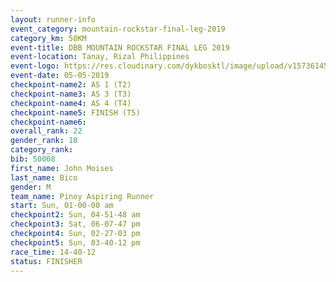 ```yaml
---
layout: runner-info 
event_category: mountain-rockstar-final-leg-2019 
category_km: 50KM 
event-title: DBB MOUNTAIN ROCKSTAR FINAL LEG 2019 
event-location: Tanay, Rizal Philippines 
event-logo: https://res.cloudinary.com/dykbosktl/image/upload/v1573614508/Logo/DBB-Mountain-Rockstar-2019-1280_tk9x3w.jpg
event-date: 05-05-2019 
checkpoint-name2: AS 1 (T2) 
checkpoint-name3: AS 3 (T3) 
checkpoint-name4: AS 4 (T4) 
checkpoint-name5: FINISH (T5) 
checkpoint-name6: 
overall_rank: 22
gender_rank: 18
category_rank: 
bib: 50008
first_name: John Moises
last_name: Bico
gender: M
team_name: Pinoy Aspiring Runner
start: Sun, 01-00-00 am
checkpoint2: Sun, 04-51-48 am
checkpoint3: Sat, 06-07-47 pm
checkpoint4: Sun, 02-27-03 pm
checkpoint5: Sun, 03-40-12 pm
race_time: 14-40-12
status: FINISHER
---
```


